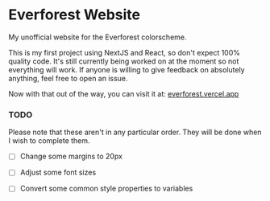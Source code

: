 # Everforest Website

My unofficial website for the Everforest colorscheme.


This is my first project using NextJS and React, so don't expect 100% quality code. It's still currently being worked on at the moment so not everything will work. If anyone is willing to give feedback on absolutely anything, feel free to open an issue.

Now with that out of the way, you can visit it at: [everforest.vercel.app](https://everforest.vercel.app)


### TODO

Please note that these aren't in any particular order. They will be done when I wish to complete them.

- [ ] Change some margins to 20px

- [ ] Adjust some font sizes

- [ ] Convert some common style properties to variables

